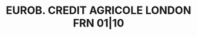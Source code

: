 ---
layout: asset
title: EUROB. CREDIT AGRICOLE LONDON FRN 01|10                     
isin: XS0282728129
---